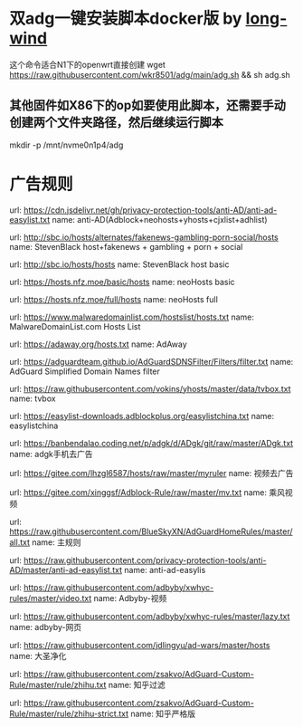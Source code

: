 # 双adg一键安装脚本docker版 by [long-wind](https://github.com/lone-wind/)
这个命令适合N1下的openwrt直接创建
wget https://raw.githubusercontent.com/wkr8501/adg/main/adg.sh && sh adg.sh  
## 其他固件如X86下的op如要使用此脚本，还需要手动创建两个文件夹路径，然后继续运行脚本
mkdir -p /mnt/nvme0n1p4/adg

# 广告规则

  url: https://cdn.jsdelivr.net/gh/privacy-protection-tools/anti-AD/anti-ad-easylist.txt
  name: anti-AD(Adblock+neohosts+yhosts+cjxlist+adhlist)

  url: http://sbc.io/hosts/alternates/fakenews-gambling-porn-social/hosts
  name: StevenBlack host+fakenews + gambling + porn + social
  
  url: http://sbc.io/hosts/hosts
  name: StevenBlack host basic
 
  url: https://hosts.nfz.moe/basic/hosts
  name: neoHosts basic
  
  url: https://hosts.nfz.moe/full/hosts
  name: neoHosts full

  url: https://www.malwaredomainlist.com/hostslist/hosts.txt
   name: MalwareDomainList.com Hosts List
 
  url: https://adaway.org/hosts.txt
  name: AdAway
 
  url: https://adguardteam.github.io/AdGuardSDNSFilter/Filters/filter.txt
  name: AdGuard Simplified Domain Names filter
  
  url: https://raw.githubusercontent.com/vokins/yhosts/master/data/tvbox.txt
  name: tvbox
  
  url: https://easylist-downloads.adblockplus.org/easylistchina.txt
  name: easylistchina

  url: https://banbendalao.coding.net/p/adgk/d/ADgk/git/raw/master/ADgk.txt
  name: adgk手机去广告


 url: https://gitee.com/lhzgl6587/hosts/raw/master/myruler
  name: 视频去广告

  url: https://gitee.com/xinggsf/Adblock-Rule/raw/master/mv.txt
  name: 乘风视频

  url: https://raw.githubusercontent.com/BlueSkyXN/AdGuardHomeRules/master/all.txt
  name: 主规则

  url: https://raw.githubusercontent.com/privacy-protection-tools/anti-AD/master/anti-ad-easylist.txt
  name: anti-ad-easylis

  url: https://raw.githubusercontent.com/adbyby/xwhyc-rules/master/video.txt
  name: Adbyby-视频

  url: https://raw.githubusercontent.com/adbyby/xwhyc-rules/master/lazy.txt
  name: adbyby-网页

  url: https://raw.githubusercontent.com/jdlingyu/ad-wars/master/hosts
  name: 大圣净化

  url: https://raw.githubusercontent.com/zsakvo/AdGuard-Custom-Rule/master/rule/zhihu.txt
  name: 知乎过滤

  url: https://raw.githubusercontent.com/zsakvo/AdGuard-Custom-Rule/master/rule/zhihu-strict.txt
  name: 知乎严格版
